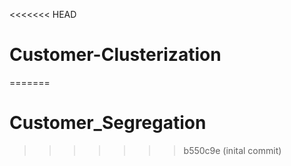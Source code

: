 <<<<<<< HEAD
# Customer-Clusterization
=======
# Customer_Segregation
>>>>>>> b550c9e (inital commit)
